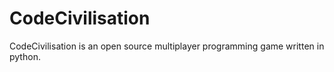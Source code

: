 # CodeCivilisation
CodeCivilisation is an open source multiplayer programming game written in python.
